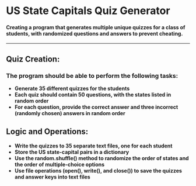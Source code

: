 
# US State Capitals Quiz Generator
#### Creating a program that generates multiple unique quizzes for a class of students, with randomized questions and answers to prevent cheating.

----

## Quiz Creation:
### The program should be able to perform the following tasks:
  + **Generate 35 different quizzes for the students**
  + **Each quiz should contain 50 questions, with the states listed in random order**
  + **For each question, provide the correct answer and three incorrect (randomly chosen) answers in random order**

## Logic and Operations:
- **Write the quizzes to 35 separate text files, one for each student**
- **Store the US state-capital pairs in a dictionary**
- **Use the random.shuffle() method to randomize the order of states and the order of multiple-choice options**
- **Use file operations (open(), write(), and close()) to save the quizzes and answer keys into text files**
